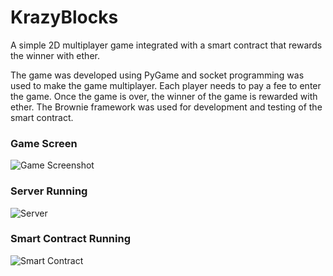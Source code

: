 # KrazyBlocks

A simple 2D multiplayer game integrated with a smart contract that rewards the winner with ether.

The game was developed using PyGame and socket programming was used to make the game multiplayer. Each player needs to pay a fee to enter the game. Once the game is over, the winner of the game is rewarded with ether. The Brownie framework was used for development and testing of the smart contract.

### Game Screen
![Game Screenshot](https://user-images.githubusercontent.com/76087783/208665631-9699c5d9-e21d-48e3-a8be-4a16f99e7ac8.jpg)

### Server Running
![Server](https://user-images.githubusercontent.com/76087783/208665656-62b9a481-4cab-47e8-b56a-a8b715475509.jpg)

### Smart Contract Running
![Smart Contract](https://user-images.githubusercontent.com/76087783/208665673-56395a56-30d5-43d1-87a7-b7ba0079c844.jpg)
